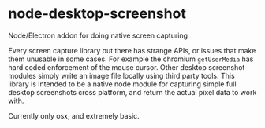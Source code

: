 # node-desktop-screenshot
Node/Electron addon for doing native screen capturing

Every screen capture library out there has strange APIs, or issues that make them unusable in some cases. For example the chromium `getUserMedia` has hard coded enforcement of the mouse cursor. Other desktop screenshot modules simply write an image file locally using third party tools. This library is intended to be a native node module for capturing simple full desktop screenshots cross platform, and return the actual pixel data to work with.

Currently only osx, and extremely basic.

